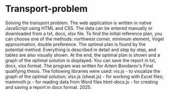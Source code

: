 # Transport-problem
Solving the transport problem. The web application is written in native JavaScript using HTML and CSS. The data can be entered manually or downloaded from a txt, docx, xlsx file. To find the initial reference plan, you can choose one of the methods: northwest corner, minimum element, Vogel approximation, double preference. The optimal plan is found by the potential method. Everything is described in detail and step by step, and tables are also visually shown. At the end, the optimal plan is shown and a graph of the optimal solution is displayed. You can save the report in txt, docx, xlsx format.
The program was written for Artem Bondarev's Final qualifying thesis.
The following libraries were used:
vis.js - to visualize the graph of the optimal solution;
xlsx.js (sheat.js) - for working with Excel files;
mammoth.js - for reading data from Word files
html-docs.js - for creating and saving a report in docx format.
2025.
